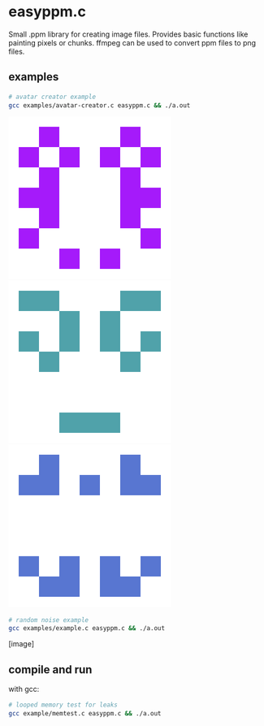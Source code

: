 # easyppm.c

Small .ppm library for creating image files. Provides basic functions like painting pixels or chunks. ffmpeg can be used to convert ppm files to png files.

## examples

```sh
# avatar creator example
gcc examples/avatar-creator.c easyppm.c && ./a.out
```
![avatar](./images/avatar.png)
![avatar](./images/avatar-C4BDAC35.png)
![avatar](./images/avatar-3B88B3A.png)



```sh
# random noise example
gcc examples/example.c easyppm.c && ./a.out
```
[image]


## compile and run

with gcc:
```sh
# looped memory test for leaks
gcc example/memtest.c easyppm.c && ./a.out
```
